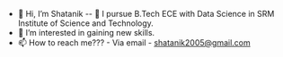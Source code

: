 - 👋 Hi, I’m Shatanik
-- 🌱 I pursue B.Tech ECE with Data Science in SRM Institute of Science and Technology.
- 👀 I’m interested in gaining new skills.
- 📫 How to reach me??? - Via email - shatanik2005@gmail.com

